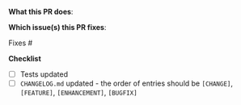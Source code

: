 <!--  Thanks for sending a pull request!  Before submitting:

1. Read our CONTRIBUTING.md guide
2. Rebase your PR if it gets out of sync with main
-->

**What this PR does**:

**Which issue(s) this PR fixes**:

Fixes #<issue number>

**Checklist**
- [ ] Tests updated
- [ ] `CHANGELOG.md` updated - the order of entries should be `[CHANGE]`, `[FEATURE]`, `[ENHANCEMENT]`, `[BUGFIX]`
